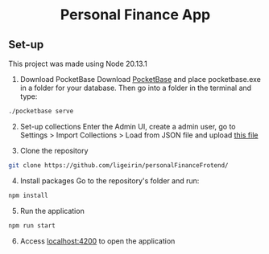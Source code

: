 <div align="center">
  <h1>Personal Finance App</h1>
</div>

## Set-up
This project was made using Node 20.13.1

1. Download PocketBase
Download [PocketBase](https://pocketbase.io/docs/) and place pocketbase.exe in a folder for your database. Then go into a folder in the terminal and type:
```sh
./pocketbase serve
```
2. Set-up collections
Enter the Admin UI, create a admin user, go to Settings > Import Collections > Load from JSON file and upload [this file](https://github.com/ligeirin/personalFinanceFrotend/blob/master/pb_schema.json)

3. Clone the repository
```sh
git clone https://github.com/ligeirin/personalFinanceFrotend/
```

4. Install packages
Go to the repository's folder and run:
```sh
npm install
```

5. Run the application
```sh
npm run start
```

6. Access [localhost:4200](localhost:4200) to open the application